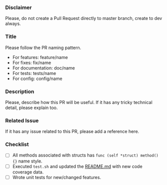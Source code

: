### Disclaimer
Please, do not create a Pull Request directly to master branch, create to dev always.

### Title
Please follow the PR naming pattern.
* For features: feature/name
* For fixes: fix/name
* For documentation: doc/name
* For tests: tests/name
* For config: config/name

### Description
Please, describe how this PR will be useful. If it has any tricky technical detail, please explain too.

### Related Issue
If it has any issue related to this PR, please add a reference here.

### Checklist
- [ ] All methods associated with structs has ```func (self *struct) method() {}``` name style.
- [ ] Executed ```test.sh``` and updated the [README.md](README.md) with new code coverage data.
- [ ] Wrote unit tests for new/changed features.